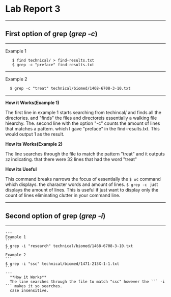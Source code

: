 # Lab Report 3
--- 
  ## First option of grep (*grep -c*)
  
  ---
  Example 1
  
  
  ``` 
     $ find technical/ > find-results.txt
     $ grep -c "preface" find-results.txt
  ```
  --- 
  Example 2
  
  
  ```
    $ grep -c "treat" technical/biomed/1468-6708-3-10.txt
  ```
  ---
  
  **How it Works(Example 1)** 
  
  The first line in example 1 starts searching from techincal/ and finds all the directories. 
  and "finds" the files and directoreis essentially a walking file hiearchy. The. 
  second line with the option "-c" counts the amount of lines that matches a pattern. 
  which I gave "preface" in the find-results.txt. This would output 1 as the result.
  
  **How its Works(Example 2)**
  
  The line searches through the file to match the pattern "treat" and it outputs ```32``` indicating. 
  that there were 32 lines that had the word "treat"
  
  **How its Useful**
  
  This command breaks narrows the focus of essentially the ``` $ wc ``` command which displays. 
  the character words and amount of lines. ```$ grep -c ``` just displays the amount of lines. This
  is useful if just want to display only the count of lines eliminating clutter in your command line.
 
 --- 
  ## Second option of grep (*grep -i*)
  
 ---
    ---
    Example 1
    ```
    $ grep -i "research" technical/biomed/1468-6708-3-10.txt
    ```
    Example 2
    ```
    $ grep -i "ssc" technical/biomed/1471-213X-1-1.txt
    ```
    ---
      **How it Works** 
      The line searches through the file to match "ssc" however the ``` -i ``` makes it so searches. 
      case insensitive. 
     
